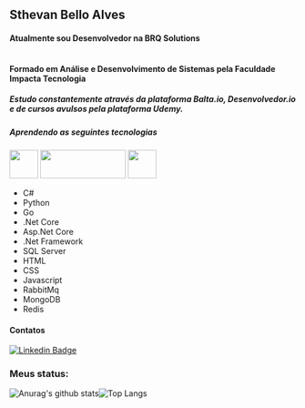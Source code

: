 ## Sthevan Bello Alves
####  Atualmente sou Desenvolvedor na BRQ Solutions <br><br>

#### Formado em Análise e Desenvolvimento de Sistemas pela Faculdade Impacta Tecnologia
##### Estudo constantemente através da plataforma Balta.io, Desenvolvedor.io e de cursos avulsos pela plataforma Udemy.
##### Aprendendo as seguintes tecnologias
<img src="https://cdn.jsdelivr.net/gh/devicons/devicon/icons/csharp/csharp-original.svg" width="50" height="50"/> <img src="https://www.python.org/static/community_logos/python-logo-generic.svg" width="150" height="50"/> <img src="https://go.dev/blog/go-brand/Go-Logo/SVG/Go-Logo_Blue.svg" width="50" height="50"/>
- C#
- Python
- Go
- .Net Core
- Asp.Net Core
- .Net Framework
- SQL Server
- HTML
- CSS
- Javascript
- RabbitMq
- MongoDB
- Redis
#### Contatos

[![Linkedin Badge](https://img.shields.io/badge/-LinkedIn-blue?style=flat-square&logo=Linkedin&logoColor=white&link=https://www.linkedin.com/in/sthevan/)](https://www.linkedin.com/in/sthevan/)

### Meus status:
![Anurag's github stats](https://github-readme-stats.vercel.app/api?username=sthevanbello&show_icons=true&theme=radical&include_all_commits=true&count_private=true)![Top Langs](https://github-readme-stats.vercel.app/api/top-langs/?username=sthevanbello&show_icons=true&layout=compact&langs_count=10&theme=radical)
